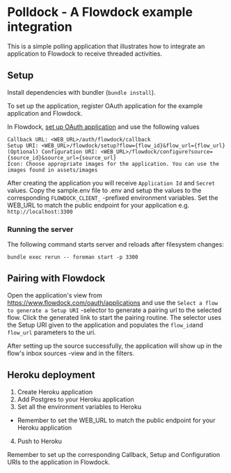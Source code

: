 # Polldock - A Flowdock example integration

This is a simple polling application that illustrates how to integrate an application to Flowdock to receive threaded activities.

## Setup

Install dependencies with bundler (`bundle install`).

To set up the application, register OAuth application for the example application and Flowdock.

In Flowdock, [set up OAuth application](https://www.flowdock.com/oauth/applications/) and use the following values

    Callback URL: <WEB_URL>/auth/flowdock/callback
    Setup URI: <WEB_URL>/flowdock/setup?flow={flow_id}&flow_url={flow_url}
    (Optional) Configuration URI: <WEB_URL>/flowdock/configure?source={source_id}&source_url={source_url}
    Icon: Choose appropriate images for the application. You can use the images found in assets/images

After creating the application you will receive `Application Id` and `Secret` values. Copy the sample.env file to .env and setup the values to the corresponding `FLOWDOCK_CLIENT_` -prefixed environment variables. Set the WEB_URL to match the public endpoint for your application e.g. `http://localhost:3300`

### Running the server

The following command starts server and reloads after filesystem changes:

    bundle exec rerun -- foreman start -p 3300

## Pairing with Flowdock

Open the application's view from https://www.flowdock.com/oauth/applications and use the `Select a flow to generate a Setup URI` -selector to generate a pairing url to the selected flow. Click the generated link to start the pairing routine. The selector uses the Setup URI given to the application and populates the `flow_id`and `flow_url` parameters to the uri.

After setting up the source successfully, the application will show up in the flow's inbox sources -view and in the filters.

## Heroku deployment

1. Create Heroku application
2. Add Postgres to your Heroku application
3. Set all the environment variables to Heroku
  - Remember to set the WEB_URL to match the public endpoint for your Heroku application
4. Push to Heroku

Remember to set up the corresponding Callback, Setup and Configuration URIs to the application in Flowdock.
